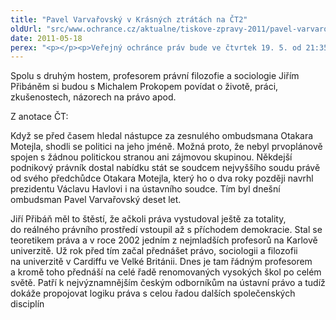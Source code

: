 ```yaml
---
title: "Pavel Varvařovský v Krásných ztrátách na ČT2"
oldUrl: "src/www.ochrance.cz/aktualne/tiskove-zpravy-2011/pavel-varvarovsky-v-krasnych-ztratach-na-ct2"
date: 2011-05-18
perex: "<p></p><p>Veřejný ochránce práv bude ve čtvrtek 19. 5. od 21:35 na ČT 2 hostem pořadu Krásné ztráty v baru u Michala Prokopa.</p>"
---
```


<!-- imported from the old website -->

<p>Spolu s druhým hostem, profesorem právní filozofie a sociologie Jiřím Přibáněm si budou s Michalem Prokopem povídat o životě, práci, zkušenostech, názorech na právo apod.</p><p>Z anotace ČT:</p><p>Když se před časem hledal nástupce za zesnulého ombudsmana Otakara Motejla, shodli se politici na jeho jméně. Možná proto, že nebyl prvoplánově spojen s žádnou politickou stranou ani zájmovou skupinou. Někdejší podnikový právník dostal nabídku stát se soudcem nejvyššího soudu právě od svého předchůdce Otakara Motejla, který ho o dva roky později navrhl prezidentu Václavu Havlovi i na ústavního soudce. Tím byl dnešní ombudsman Pavel Varvařovský deset let.</p><p>Jiří Přibáň měl to štěstí, že ačkoli práva vystudoval ještě za totality, do reálného právního prostředí vstoupil až s příchodem demokracie. Stal se teoretikem práva a v roce 2002 jedním z nejmladších profesorů na Karlově univerzitě. Už rok před tím začal přednášet právo, sociologii a filozofii na univerzitě v Cardiffu ve Velké Británii. Dnes je tam řádným profesorem a kromě toho přednáší na celé řadě renomovaných vysokých škol po celém světě. Patří k nejvýznamnějším českým odborníkům na ústavní právo a tudíž dokáže propojovat logiku práva s celou řadou dalších společenských disciplín</p>
